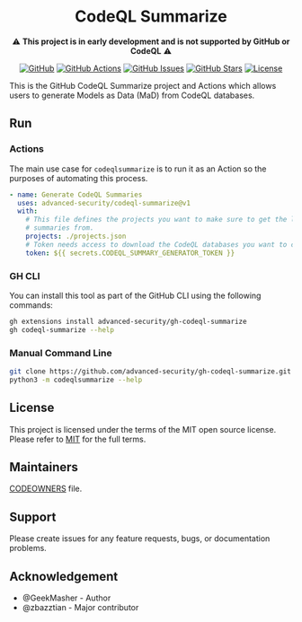 <!-- markdownlint-disable -->
<div align="center">

<h1>CodeQL Summarize</h1>

:warning: **This project is in early development and is not supported by GitHub or CodeQL** :warning:

[![GitHub](https://img.shields.io/badge/github-%23121011.svg?style=for-the-badge&logo=github&logoColor=white)](https://github.com/advanced-security/codeql-summarize)
[![GitHub Actions](https://img.shields.io/github/actions/workflow/status/advanced-security/codeql-summarize/publish.yml?style=for-the-badge)](https://github.com/advanced-security/codeql-summarize/actions/workflows/publish.yml?query=branch%3Amain)
[![GitHub Issues](https://img.shields.io/github/issues/advanced-security/codeql-summarize?style=for-the-badge)](https://github.com/advanced-security/codeql-summarize/issues)
[![GitHub Stars](https://img.shields.io/github/stars/advanced-security/codeql-summarize?style=for-the-badge)](https://github.com/advanced-security/codeql-summarize)
[![License](https://img.shields.io/github/license/Ileriayo/markdown-badges?style=for-the-badge)](./LICENSE)

</div>
<!-- markdownlint-restore -->


This is the GitHub CodeQL Summarize project and Actions which allows users to generate Models as Data (MaD) from CodeQL databases.

## Run

### Actions

The main use case for `codeqlsummarize` is to run it as an Action so the purposes of automating this process.

```yml
- name: Generate CodeQL Summaries
  uses: advanced-security/codeql-summarize@v1
  with:
    # This file defines the projects you want to make sure to get the latest and greatest
    # summaries from.
    projects: ./projects.json
    # Token needs access to download the CodeQL databases you want to create summaries for
    token: ${{ secrets.CODEQL_SUMMARY_GENERATOR_TOKEN }}
```

### GH CLI

You can install this tool as part of the GitHub CLI using the following commands:

```bash
gh extensions install advanced-security/gh-codeql-summarize
gh codeql-summarize --help
```

### Manual Command Line

```bash
git clone https://github.com/advanced-security/gh-codeql-summarize.git && cd gh-codeql-summarize
python3 -m codeqlsummarize --help
```

## License

This project is licensed under the terms of the MIT open source license. Please refer to [MIT](./LICENSE.txt) for the full terms.

## Maintainers 

[CODEOWNERS](./.github/CODEOWNERS) file.

## Support

Please create issues for any feature requests, bugs, or documentation problems.

## Acknowledgement

- @GeekMasher - Author
- @zbazztian - Major contributor
